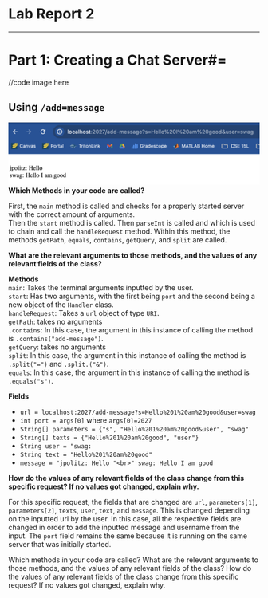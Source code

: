 # **Lab Report 2**
***
# Part 1: Creating a Chat Server#=
//code image here

## Using `/add=message`  
![Image](chat1.png)
**Which Methods in your code are called?**  

First, the `main` method is called and checks for a properly started server with the correct amount of arguments.  
Then the `start` method is called. Then `parseInt` is called and which is used to chain and call the `handleRequest` method. Within this method, the methods `getPath`, `equals`, `contains`, `getQuery`, and `split` are called.  
  
**What are the relevant arguments to those methods, and the values of any relevant fields of the class?**  

**Methods**  
`main`: Takes the terminal arguments inputted by the user.  
`start`: Has two arguments, with the first being `port` and the second being a new object of the `Handler` class.  
`handleRequest`: Takes a `url` object of type `URI`.  
`getPath`: takes no arguments  
`.contains`: In this case, the argument in this instance of calling the method is `.contains("add-message")`.  
`getQuery`: takes no arguments  
`split`: In this case, the argument in this instance of calling the method is `.split("=")` and `.split.("&")`.  
`equals`: In this case, the argument in this instance of calling the method is `.equals("s")`.  

**Fields**  
  - `url = localhost:2027/add-message?s=Hello%201%20am%20good&user=swag`
  - `int port = args[0]` where `args[0]=2027`  
  - `String[] parameters = {"s", "Hello%201%20am%20good&user", "swag"`  
  - `String[] texts = {"Hello%201%20am%20good", "user"}`  
  - `String user = "swag:`  
  - `String text = "Hello%201%20am%20good"`  
  - `message = "jpolitz: Hello "<br>" swag: Hello I am good`  

**How do the values of any relevant fields of the class change from this specific request? If no values got changed, explain why.**  

For this specific request, the fields that are changed are `url`, `parameters[1]`, `parameters[2]`, `texts`, `user`, `text`, and `message`. This is changed depending on the inputted url by the user. In this case, all the respective fields are changed in order to add the inputted message and username from the input. The `port` field remains the same because it is running on the same server that was initially started.

Which methods in your code are called?
What are the relevant arguments to those methods, and the values of any relevant fields of the class?
How do the values of any relevant fields of the class change from this specific request? If no values got changed, explain why.
